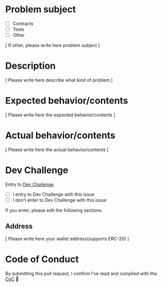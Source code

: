 # Problem subject

- [ ] Contracts
- [ ] Tests
- [ ] Other

[ If other, please write here problem subject ]

# Description

[ Please write here describe what kind of problem ]

# Expected behavior/contents

[ Please write here the expected behavior/contents ]

# Actual behavior/contents

[ Please write here the actual behavior/contents ]

# Dev Challenge

Entry to [Dev Challenge](https://github.com/dev-protocol/repository-token/blob/master/docs/DEV_CHALLENGE.md).

- [ ] I entry to Dev Challenge with this issue
- [ ] I don't enter to Dev Challenge with this issue

If you enter, please edit the following sections.

## Address

[ Please write here your wallet address(supports ERC-20) ]

# Code of Conduct

By submitting this pull request, I confirm I've read and complied with the [CoC](https://github.com/dev-protocol/repository-token/blob/master/CODE_OF_CONDUCT.md) 🖖
